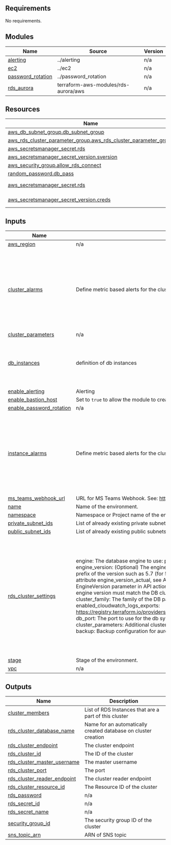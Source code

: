 <!-- BEGIN_TF_DOCS -->
## Requirements

No requirements.

## Modules

| Name | Source | Version |
|------|--------|---------|
| <a name="module_alerting"></a> [alerting](#module\_alerting) | ../alerting | n/a |
| <a name="module_ec2"></a> [ec2](#module\_ec2) | ../ec2 | n/a |
| <a name="module_password_rotation"></a> [password\_rotation](#module\_password\_rotation) | ../password_rotation | n/a |
| <a name="module_rds_aurora"></a> [rds\_aurora](#module\_rds\_aurora) | terraform-aws-modules/rds-aurora/aws | n/a |

## Resources

| Name | Type |
|------|------|
| [aws_db_subnet_group.db_subnet_group](https://registry.terraform.io/providers/hashicorp/aws/latest/docs/resources/db_subnet_group) | resource |
| [aws_rds_cluster_parameter_group.aws_rds_cluster_parameter_group](https://registry.terraform.io/providers/hashicorp/aws/latest/docs/resources/rds_cluster_parameter_group) | resource |
| [aws_secretsmanager_secret.rds](https://registry.terraform.io/providers/hashicorp/aws/latest/docs/resources/secretsmanager_secret) | resource |
| [aws_secretsmanager_secret_version.sversion](https://registry.terraform.io/providers/hashicorp/aws/latest/docs/resources/secretsmanager_secret_version) | resource |
| [aws_security_group.allow_rds_connect](https://registry.terraform.io/providers/hashicorp/aws/latest/docs/resources/security_group) | resource |
| [random_password.db_pass](https://registry.terraform.io/providers/hashicorp/random/latest/docs/resources/password) | resource |
| [aws_secretsmanager_secret.rds](https://registry.terraform.io/providers/hashicorp/aws/latest/docs/data-sources/secretsmanager_secret) | data source |
| [aws_secretsmanager_secret_version.creds](https://registry.terraform.io/providers/hashicorp/aws/latest/docs/data-sources/secretsmanager_secret_version) | data source |

## Inputs

| Name | Description | Type | Default | Required |
|------|-------------|------|---------|:--------:|
| <a name="input_aws_region"></a> [aws\_region](#input\_aws\_region) | n/a | `string` | n/a | yes |
| <a name="input_cluster_alarms"></a> [cluster\_alarms](#input\_cluster\_alarms) | Define metric based alerts for the cluster instances. | <pre>map(object({<br>    alarm_name          = string<br>    alarm_description   = string<br>    comparison_operator = string<br>    evaluation_periods  = number<br>    threshold           = number<br>    namespace           = string<br>    statistic           = string<br>    period              = number<br>    treat_missing_data  = string<br>  }))</pre> | n/a | yes |
| <a name="input_cluster_parameters"></a> [cluster\_parameters](#input\_cluster\_parameters) | n/a | `list(map(string))` | `[]` | no |
| <a name="input_db_instances"></a> [db\_instances](#input\_db\_instances) | definition of db instances | <pre>map(object({<br>    identifier          = string<br>    instance_class      = string<br>    publicly_accessible = bool<br>    promotion_tier      = number<br>  }))</pre> | n/a | yes |
| <a name="input_enable_alerting"></a> [enable\_alerting](#input\_enable\_alerting) | Alerting | `bool` | `true` | no |
| <a name="input_enable_bastion_host"></a> [enable\_bastion\_host](#input\_enable\_bastion\_host) | Set to `true` to allow the module to create any resources for the ec2 bastion host. | `bool` | `false` | no |
| <a name="input_enable_password_rotation"></a> [enable\_password\_rotation](#input\_enable\_password\_rotation) | n/a | `bool` | n/a | yes |
| <a name="input_instance_alarms"></a> [instance\_alarms](#input\_instance\_alarms) | Define metric based alerts for the cluster instances. | <pre>map(object({<br>    alarm_name          = string<br>    alarm_description   = string<br>    comparison_operator = string<br>    evaluation_periods  = number<br>    threshold           = number<br>    namespace           = string<br>    statistic           = string<br>    period              = number<br>    treat_missing_data  = string<br>  }))</pre> | n/a | yes |
| <a name="input_ms_teams_webhook_url"></a> [ms\_teams\_webhook\_url](#input\_ms\_teams\_webhook\_url) | URL for MS Teams Webhook. See: https://github.com/idealo/cloudwatch-alarm-to-ms-teams | `string` | `""` | no |
| <a name="input_name"></a> [name](#input\_name) | Name of the environment. | `string` | n/a | yes |
| <a name="input_namespace"></a> [namespace](#input\_namespace) | Namespace or Project name of the environment | `string` | n/a | yes |
| <a name="input_private_subnet_ids"></a> [private\_subnet\_ids](#input\_private\_subnet\_ids) | List of already existing private subnets. | `list(string)` | n/a | yes |
| <a name="input_public_subnet_ids"></a> [public\_subnet\_ids](#input\_public\_subnet\_ids) | List of already existing public subnets. | `list(string)` | n/a | yes |
| <a name="input_rds_cluster_settings"></a> [rds\_cluster\_settings](#input\_rds\_cluster\_settings) | engine:             The database engine to use: postgres\|mysql<br>    engine\_version:     (Optional) The engine version to use. If auto\_minor\_version\_upgrade is enabled, you can provide a<br>                        prefix of the version such as 5.7 (for 5.7.10). The actual engine version used is returned in the<br>                        attribute engine\_version\_actual, see Attributes Reference below. For supported values, see the<br>                        EngineVersion parameter in API action CreateDBInstance. Note that for Amazon Aurora instances the<br>                        engine version must match the DB cluster's engine version'. Cannot be specified for a replica.<br>    cluster\_family:     The family of the DB parameter group<br>    enabled\_cloudwatch\_logs\_exports:<br>                        https://registry.terraform.io/providers/hashicorp/aws/latest/docs/resources/db_instance#enabled_cloudwatch_logs_exports<br>    db\_port:            The port to use for the db system<br>    cluster\_parameters: Additional cluster parameters.<br>    backup:             Backup configuration for aurora cluster. | <pre>object({<br>    engine                          = string<br>    engine_version                  = string<br>    cluster_family                  = string<br>    enabled_cloudwatch_logs_exports = list(string)<br>    db_port                         = number<br>    cluster_parameters = list(object({<br>      name         = string<br>      value        = string<br>      apply_method = string<br>    }))<br>    backup = any<br>  })</pre> | <pre>{<br>  "backup": null,<br>  "cluster_family": "aurora-postgresql14",<br>  "cluster_parameters": [<br>    {<br>      "apply_method": "immediate",<br>      "name": "timezone",<br>      "value": "Europe/Prague"<br>    }<br>  ],<br>  "db_port": 5432,<br>  "enabled_cloudwatch_logs_exports": [<br>    "postgresql"<br>  ],<br>  "engine": "aurora-postgresql",<br>  "engine_version": "14.3"<br>}</pre> | no |
| <a name="input_stage"></a> [stage](#input\_stage) | Stage of the environment. | `string` | n/a | yes |
| <a name="input_vpc"></a> [vpc](#input\_vpc) | n/a | `any` | n/a | yes |

## Outputs

| Name | Description |
|------|-------------|
| <a name="output_cluster_members"></a> [cluster\_members](#output\_cluster\_members) | List of RDS Instances that are a part of this cluster |
| <a name="output_rds_cluster_database_name"></a> [rds\_cluster\_database\_name](#output\_rds\_cluster\_database\_name) | Name for an automatically created database on cluster creation |
| <a name="output_rds_cluster_endpoint"></a> [rds\_cluster\_endpoint](#output\_rds\_cluster\_endpoint) | The cluster endpoint |
| <a name="output_rds_cluster_id"></a> [rds\_cluster\_id](#output\_rds\_cluster\_id) | The ID of the cluster |
| <a name="output_rds_cluster_master_username"></a> [rds\_cluster\_master\_username](#output\_rds\_cluster\_master\_username) | The master username |
| <a name="output_rds_cluster_port"></a> [rds\_cluster\_port](#output\_rds\_cluster\_port) | The port |
| <a name="output_rds_cluster_reader_endpoint"></a> [rds\_cluster\_reader\_endpoint](#output\_rds\_cluster\_reader\_endpoint) | The cluster reader endpoint |
| <a name="output_rds_cluster_resource_id"></a> [rds\_cluster\_resource\_id](#output\_rds\_cluster\_resource\_id) | The Resource ID of the cluster |
| <a name="output_rds_password"></a> [rds\_password](#output\_rds\_password) | n/a |
| <a name="output_rds_secret_id"></a> [rds\_secret\_id](#output\_rds\_secret\_id) | n/a |
| <a name="output_rds_secret_name"></a> [rds\_secret\_name](#output\_rds\_secret\_name) | n/a |
| <a name="output_security_group_id"></a> [security\_group\_id](#output\_security\_group\_id) | The security group ID of the cluster |
| <a name="output_sns_topic_arn"></a> [sns\_topic\_arn](#output\_sns\_topic\_arn) | ARN of SNS topic |
<!-- END_TF_DOCS -->